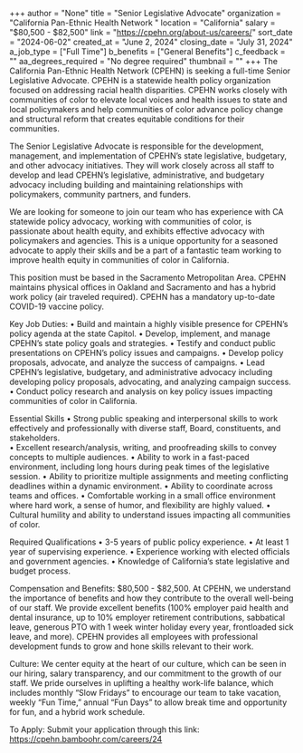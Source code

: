 +++
author = "None"
title = "Senior Legislative Advocate"
organization = "California Pan-Ethnic Health Network "
location = "California"
salary = "$80,500 - $82,500"
link = "https://cpehn.org/about-us/careers/"
sort_date = "2024-06-02"
created_at = "June 2, 2024"
closing_date = "July 31, 2024"
a_job_type = ["Full Time"]
b_benefits = ["General Benefits"]
c_feedback = ""
aa_degrees_required = "No degree required"
thumbnail = ""
+++
The California Pan-Ethnic Health Network (CPEHN) is seeking a full-time Senior Legislative Advocate. CPEHN is a statewide health policy organization focused on addressing racial health disparities. CPEHN works closely with communities of color to elevate local voices and health issues to state and local policymakers and help communities of color advance policy change and structural reform that creates equitable conditions for their communities. 

The Senior Legislative Advocate is responsible for the development, management, and implementation of CPEHN’s state legislative, budgetary, and other advocacy initiatives. They will work closely across all staff to develop and lead CPEHN’s legislative, administrative, and budgetary advocacy including building and maintaining relationships with policymakers, community partners, and funders. 

We are looking for someone to join our team who has experience with CA statewide policy advocacy, working with communities of color, is passionate about health equity, and exhibits effective advocacy with policymakers and agencies. This is a unique opportunity for a seasoned advocate to apply their skills and be a part of a fantastic team working to improve health equity in communities of color in California. 

This position must be based in the Sacramento Metropolitan Area. CPEHN maintains physical offices in Oakland and Sacramento and has a hybrid work policy (air traveled required). CPEHN has a mandatory up-to-date COVID-19 vaccine policy.

Key Job Duties:
• Build and maintain a highly visible presence for CPEHN’s policy agenda at the state Capitol. 
• Develop, implement, and manage CPEHN’s state policy goals and strategies.
• Testify and conduct public presentations on CPEHN’s policy issues and campaigns. 
• Develop policy proposals, advocate, and analyze the success of campaigns.
• Lead CPEHN’s legislative, budgetary, and administrative advocacy including developing policy proposals, advocating, and analyzing campaign success.
• Conduct policy research and analysis on key policy issues impacting communities of color in California.

   Essential Skills
• Strong public speaking and interpersonal skills to work effectively and professionally with diverse staff, Board, constituents, and stakeholders.  
• Excellent research/analysis, writing, and proofreading skills to convey concepts to multiple audiences.
• Ability to work in a fast-paced environment, including long hours during peak times of the legislative session.
• Ability to prioritize multiple assignments and meeting conflicting deadlines within a dynamic environment. 
• Ability to coordinate across teams and offices. 
• Comfortable working in a small office environment where hard work, a sense of humor, and flexibility are highly valued. 
• Cultural humility and ability to understand issues impacting all communities of color.

   Required Qualifications
• 3-5 years of public policy experience.
• At least 1 year of supervising experience.
• Experience working with elected officials and government agencies.
• Knowledge of California’s state legislative and budget process.

   Compensation and Benefits:
$80,500 - $82,500. At CPEHN, we understand the importance of benefits and how they contribute to the overall well-being of our staff. We provide excellent benefits (100% employer paid health and dental insurance, up to 10% employer retirement contributions, sabbatical leave, generous PTO with 1 week winter holiday every year, frontloaded sick leave, and more). CPEHN provides all employees with professional development funds to grow and hone skills relevant to their work.

   Culture:
We center equity at the heart of our culture, which can be seen in our hiring, salary transparency, and our commitment to the growth of our staff. We pride ourselves in uplifting a healthy work-life balance, which includes monthly “Slow Fridays” to encourage our team to take vacation, weekly “Fun Time,” annual “Fun Days” to allow break time and opportunity for fun, and a hybrid work schedule. 

To Apply:
Submit your application through this link: https://cpehn.bamboohr.com/careers/24